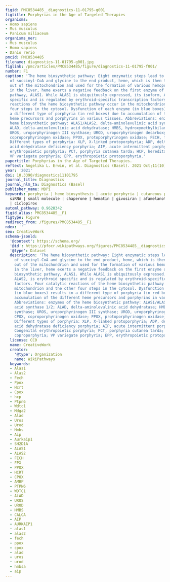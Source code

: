 ```yaml
---
figid: PMC8534485__diagnostics-11-01795-g001
figtitle: Porphyrias in the Age of Targeted Therapies
organisms:
- Homo sapiens
- Mus musculus
- Panicum miliaceum
organisms_ner:
- Mus musculus
- Homo sapiens
- Danio rerio
pmcid: PMC8534485
filename: diagnostics-11-01795-g001.jpg
figlink: /pmc/articles/PMC8534485/figure/diagnostics-11-01795-f001/
number: F1
caption: 'The heme biosynthetic pathway: Eight enzymatic steps lead to the conversion
  of succinyl-CoA and glycine to the end product, heme, which is then transported
  out of the mitochondrion and used for the formation of various hemoproteins. Especially
  in the liver, heme exerts a negative feedback on the first enzyme of the heme biosynthetic
  pathway, ALAS1. While ALAS1 is ubiquitously expressed, its isoform, ALAS2, is erythroid
  specific and is regulated by erythroid-specific transcription factors. Four catalytic
  reactions of the heme biosynthetic pathway occur in the mitochondrion and the other
  four steps in the cytosol. Dysfunction of each enzyme (in blue boxes) results in
  a different type of porphyria (in red boxes) due to accumulation of the different
  heme precursors and porphyrins in various tissues. Abbreviations: enzymes of the
  heme biosynthetic pathway: ALAS1/ALAS2, delta-aminolevulinic acid synthase 1/2;
  ALAD, delta-aminolevulinic acid dehydratase; HMBS, hydroxymethylbilane synthase;
  UROS, uroporphyrinogen III synthase; UROD, uroporphyrinogen decarboxylase; CPOX,
  coproporphyrinogen oxidase; PPOX, protoporphyrinogen oxidase; FECH, ferrochelatase.
  Different types of porphyria: XLP, X-linked protoporphyria; ADP, delta-aminolevulinic
  acid dehydratase deficiency porphyria; AIP, acute intermittent porphyria; CEP, Congenital
  erythropoietic porphyria; PCT, porphyria cutanea tarda; HCP, hereditary coproporphyria;
  VP variegate porphyria; EPP, erythropoietic protoporphyria.'
papertitle: Porphyrias in the Age of Targeted Therapies.
reftext: Angelika L. Erwin, et al. Diagnostics (Basel). 2021 Oct;11(10):1795.
year: '2021'
doi: 10.3390/diagnostics11101795
journal_title: Diagnostics
journal_nlm_ta: Diagnostics (Basel)
publisher_name: MDPI
keywords: porphyria | heme biosynthesis | acute porphyria | cutaneous porphyria |
  siRNA | small molecule | chaperone | hematin | givosiran | afamelanotide | MT-7117
  | ciclopirox
automl_pathway: 0.9628342
figid_alias: PMC8534485__F1
figtype: Figure
redirect_from: /figures/PMC8534485__F1
ndex: ''
seo: CreativeWork
schema-jsonld:
  '@context': https://schema.org/
  '@id': https://pfocr.wikipathways.org/figures/PMC8534485__diagnostics-11-01795-g001.html
  '@type': Dataset
  description: 'The heme biosynthetic pathway: Eight enzymatic steps lead to the conversion
    of succinyl-CoA and glycine to the end product, heme, which is then transported
    out of the mitochondrion and used for the formation of various hemoproteins. Especially
    in the liver, heme exerts a negative feedback on the first enzyme of the heme
    biosynthetic pathway, ALAS1. While ALAS1 is ubiquitously expressed, its isoform,
    ALAS2, is erythroid specific and is regulated by erythroid-specific transcription
    factors. Four catalytic reactions of the heme biosynthetic pathway occur in the
    mitochondrion and the other four steps in the cytosol. Dysfunction of each enzyme
    (in blue boxes) results in a different type of porphyria (in red boxes) due to
    accumulation of the different heme precursors and porphyrins in various tissues.
    Abbreviations: enzymes of the heme biosynthetic pathway: ALAS1/ALAS2, delta-aminolevulinic
    acid synthase 1/2; ALAD, delta-aminolevulinic acid dehydratase; HMBS, hydroxymethylbilane
    synthase; UROS, uroporphyrinogen III synthase; UROD, uroporphyrinogen decarboxylase;
    CPOX, coproporphyrinogen oxidase; PPOX, protoporphyrinogen oxidase; FECH, ferrochelatase.
    Different types of porphyria: XLP, X-linked protoporphyria; ADP, delta-aminolevulinic
    acid dehydratase deficiency porphyria; AIP, acute intermittent porphyria; CEP,
    Congenital erythropoietic porphyria; PCT, porphyria cutanea tarda; HCP, hereditary
    coproporphyria; VP variegate porphyria; EPP, erythropoietic protoporphyria.'
  license: CC0
  name: CreativeWork
  creator:
    '@type': Organization
    name: WikiPathways
  keywords:
  - Alas1
  - Alas2
  - Fech
  - Ppox
  - Hcrt
  - Cpox
  - hcp
  - Ptpn6
  - Wdtc1
  - Mdga2
  - Alad
  - Uros
  - Urod
  - Hmbs
  - Aip
  - Aurkaip1
  - SH2D1A
  - ALAS1
  - ALAS2
  - FECH
  - EPX
  - PPOX
  - HCRT
  - CPOX
  - AMBP
  - PTPN6
  - WDTC1
  - ALAD
  - UROS
  - UROD
  - HMBS
  - CALCA
  - AIP
  - AURKAIP1
  - alas1
  - alas2
  - fech
  - ppox
  - cpox
  - alad
  - uros
  - urod
  - hmbsa
  - aip
---
```

